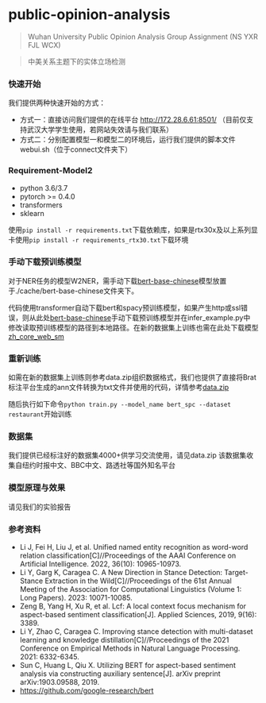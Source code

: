 # public-opinion-analysis
> Wuhan University Public Opinion Analysis Group Assignment (NS YXR FJL WCX)

> 中美关系主题下的实体立场检测
  
### 快速开始
我们提供两种快速开始的方式：
- 方式一：直接访问我们提供的在线平台 http://172.28.6.61:8501/ （目前仅支持武汉大学学生使用，若网站失效请与我们联系）
- 方式二：分别配置模型一和模型二的环境后，运行我们提供的脚本文件 webui.sh（位于connect文件夹下）

### Requirement-Model2
- python 3.6/3.7
- pytorch >= 0.4.0
- transformers
- sklearn

使用`pip install -r requirements.txt`下载依赖库，如果是rtx30x及以上系列显卡使用`pip install -r requirements_rtx30.txt`下载环境

### 手动下载预训练模型
对于NER任务的模型W2NER，需手动下载[bert-base-chinese](https://huggingface.co/bert-base-chinese)模型放置于./cache/bert-base-chinese文件夹下。

代码使用transformer自动下载bert和spacy预训练模型，如果产生http或ssl错误，则从此处[bert-base-chinese](https://huggingface.co/bert-base-chinese)手动下载预训练模型并在infer_example.py中
修改读取预训练模型的路径到本地路径。在新的数据集上训练也需在此处下载模型[zh_core_web_sm](https://spacy.io/models/zh)

### 重新训练
如需在新的数据集上训练则参考data.zip组织数据格式，我们也提供了直接将Brat标注平台生成的ann文件转换为txt文件并使用的代码，详情参考[data.zip](https://github.com/Summu77/public-opinion-analysis/blob/main/data%20.zip)

随后执行如下命令`python train.py --model_name bert_spc --dataset restaurant`开始训练

### 数据集
  我们提供已经标注好的数据集4000+供学习交流使用，请见data.zip
  该数据集收集自纽约时报中文、BBC中文、路透社等国外知名平台

### 模型原理与效果
  请见我们的实验报告

### 参考资料
- Li J, Fei H, Liu J, et al. Unified named entity recognition as word-word relation classification[C]//Proceedings of the AAAI Conference on Artificial Intelligence. 2022, 36(10): 10965-10973.
- Li Y, Garg K, Caragea C. A New Direction in Stance Detection: Target-Stance Extraction in the Wild[C]//Proceedings of the 61st Annual Meeting of the Association for Computational Linguistics (Volume 1: Long Papers). 2023: 10071-10085.
- Zeng B, Yang H, Xu R, et al. Lcf: A local context focus mechanism for aspect-based sentiment classification[J]. Applied Sciences, 2019, 9(16): 3389.
- Li Y, Zhao C, Caragea C. Improving stance detection with multi-dataset learning and knowledge distillation[C]//Proceedings of the 2021 Conference on Empirical Methods in Natural Language Processing. 2021: 6332-6345.
- Sun C, Huang L, Qiu X. Utilizing BERT for aspect-based sentiment analysis via constructing auxiliary sentence[J]. arXiv preprint arXiv:1903.09588, 2019.
- https://github.com/google-research/bert
